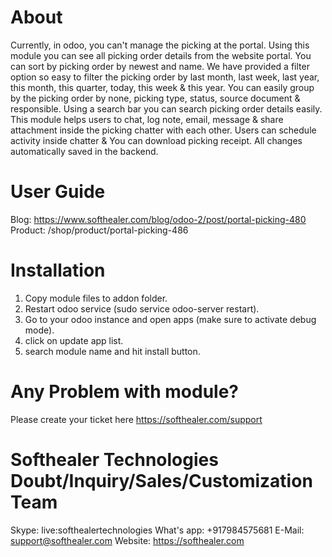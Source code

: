 About
============
Currently, in odoo, you can't manage the picking at the portal. Using this module you can see all picking order details from the website portal. You can sort by picking order by newest and name. We have provided a filter option so easy to filter the picking order by last month, last week, last year, this month, this quarter, today, this week & this year. You can easily group by the picking order by none, picking type, status, source document & responsible. Using a search bar you can search picking order details easily. This module helps users to chat, log note, email, message & share attachment inside the picking chatter with each other. Users can schedule activity inside chatter & You can download picking receipt. All changes automatically saved in the backend.

User Guide
============
Blog: https://www.softhealer.com/blog/odoo-2/post/portal-picking-480
Product: /shop/product/portal-picking-486

Installation
============
1) Copy module files to addon folder.
2) Restart odoo service (sudo service odoo-server restart).
3) Go to your odoo instance and open apps (make sure to activate debug mode).
4) click on update app list.
5) search module name and hit install button.

Any Problem with module?
=====================================
Please create your ticket here https://softhealer.com/support

Softhealer Technologies Doubt/Inquiry/Sales/Customization Team
=====================================
Skype: live:softhealertechnologies
What's app: +917984575681
E-Mail: support@softhealer.com
Website: https://softhealer.com
